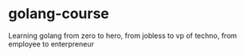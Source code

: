 # golang-course
Learning golang from zero to hero, from jobless to vp of techno, from employee to enterpreneur
